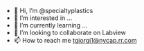 - 👋 Hi, I’m @specialtyplastics
- 👀 I’m interested in ...
- 🌱 I’m currently learning ...
- 💞️ I’m looking to collaborate on Labview
- 📫 How to reach me tgiorgi1@nycap.rr.com
<!---
specialtyplastics/specialtyplastics is a ✨ special ✨ repository because its `README.md` (this file) appears on your GitHub profile.
You can click the Preview link to take a look at your changes.
--->
